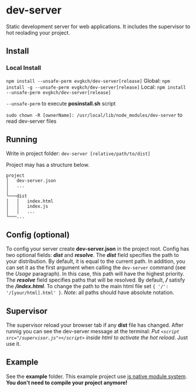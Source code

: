# dev-server
Static development server for web applications. It includes the supervisor to hot reolading your project.

## Install

### Local Install
`npm install --unsafe-perm evgkch/dev-server[release]`
Global: `npm install -g --unsafe-perm evgkch/dev-server[release]`
Local: `npm install --unsafe-perm evgkch/dev-server[release]`

`--unsafe-perm` to execute **posinstall.sh** script

`sudo chown -R [ownerName]: /usr/local/lib/node_modules/dev-server` to read dev-server files

## Running
Write in project folder: `dev-server [relative/path/to/dist]`

Project may has a structure below.
```
project
│   dev-server.json
│   ...    
│
└───dist
│   │   index.html
│   │   index.js
│   │   ...
└───...
```

## Config (optional)
To config your server create **dev-server.json** in the project root. Config has two optional fields: ***dist*** and ***resolve***.
The ***dist*** field specifies the path to your distribution. By default, it is equal to the current path. In addition, you can set it as the first argument when calling the `dev-server` command (see the *Usage* paragraph). In this case, this path will have the highest priority.
The ***resolve*** field specifies paths that will be resolved. By default, ***/*** satisfy the ***/index.html***. To change the path to the main html file set `{ '/': '/[your/html].html' }`.
*Note*: all paths should have absolute notation.

## Supervisor
The supervisor reload your browser tab if any **dist** file has changed. After runnig you can see the dev-server message at the terminal:
*Put `<script src="/supervisor.js"></script>` inside html to activate the hot reload*. Just use it.

## Example
See the **example** folder. This example project use [js native module system](https://developer.mozilla.org/en-US/docs/Web/JavaScript/Guide/Modules). **You don't need to compile your project anymore!**